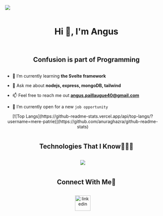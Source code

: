 <!--horizontal divider(gradiant)-->
<img src="https://user-images.githubusercontent.com/73097560/115834477-dbab4500-a447-11eb-908a-139a6edaec5c.gif">

<!--h1 without bottom border-->
<div id="user-content-toc">
  <ul align="center">
    <summary><h1 style="display: inline-block">Hi 👋, I'm Angus</h1></summary>
  </ul>
</div>


<!--h2 without bottom border-->
<div id="user-content-toc">
  <ul align="center">
    <summary><h2 style="display: inline-block">Confusion is part of Programming</h2></summary>
  </ul>
</div>


<!--Intro start-->
- 🌱 I’m currently learning **the Svelte framework**

- 💬 Ask me about **nodejs, express, mongoDB, tailwind**

- 📫 Feel free to reach me out **angus.paillaugue40@gmail.com**

- 🤔 I’m currently open for a new `job opportunity`

<!--Intro end-->



<!--- stats & Trophy (start) -->
<p align="center">
  <div align=center>
      [![Top Langs](https://github-readme-stats.vercel.app/api/top-langs/?username=mere-patrie)](https://github.com/anuraghazra/github-readme-stats)
  </div>
</p>        
<!--- stats (end) -->


<!--h1 without bottom border-->
<div id="user-content-toc">
  <ul align="center">
    <summary><h2 style="display: inline-block">Technologies That I Know👨🏻‍💻</h2></summary>
  </ul>
</div>
<!--tech stack icons-->
<p align="center">
  <a href="https://skillicons.dev">
    <img src="https://skillicons.dev/icons?i=html,css,js,jquery,tailwind,bootstrap,nodejs,express,mysql,mongodb,firebase,git,github,vscode,py,arduino,aws,docker,linux,md,svelte&perline=8" />
  </a>
</p>


<!-- Connect with me -->
<!--h2 without bottom border-->
<div id="user-content-toc">
  <ul align="center">
    <summary><h2 style="display: inline-block">Connect With Me🤝</h2></summary>
  </ul>
</div>

<!--icons and links-->
<p align="center">
  <a href="https://www.linkedin.com/in/angus-paillaugue-573aa91a5/" target="blank"><img align="center" src="https://skillicons.dev/icons?i=linkdin" alt="linkedin" height="50" width="50" /></a>
</p>

<!--
**mere-patrie/mere-patrie** is a ✨ _special_ ✨ repository because its `README.md` (this file) appears on your GitHub profile.

Here are some ideas to get you started:

- 🔭 I’m currently working on ...
- 🌱 I’m currently learning ...
- 👯 I’m looking to collaborate on ...
- 🤔 I’m looking for help with ...
- 💬 Ask me about ...
- 📫 How to reach me: ...
- 😄 Pronouns: ...
- ⚡ Fun fact: ...
-->
